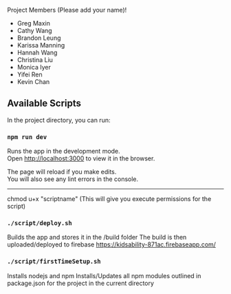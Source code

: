 Project Members (Please add your name)!
  - Greg Maxin
  - Cathy Wang
  - Brandon Leung
  - Karissa Manning
  - Hannah Wang
  - Christina Liu
  - Monica Iyer
  - Yifei Ren
  - Kevin Chan
  
  
  
  ## Available Scripts

  In the project directory, you can run:

  ### `npm run dev`

  Runs the app in the development mode.<br>
  Open [http://localhost:3000](http://localhost:3000) to view it in the browser.

  The page will reload if you make edits.<br>
  You will also see any lint errors in the console.
  
  
  
  ---------------------------------------------------------------------------------------------------
  chmod u+x "scriptname" (This will give you execute permissions for the script)
  ### `./script/deploy.sh`

  Builds the app and stores it in the /build folder
  The build is then uploaded/deployed to firebase https://kidsability-871ac.firebaseapp.com/ 
  
  ### `./script/firstTimeSetup.sh`

  Installs nodejs and npm
  Installs/Updates all npm modules outlined in package.json for the project in the current directory
  

